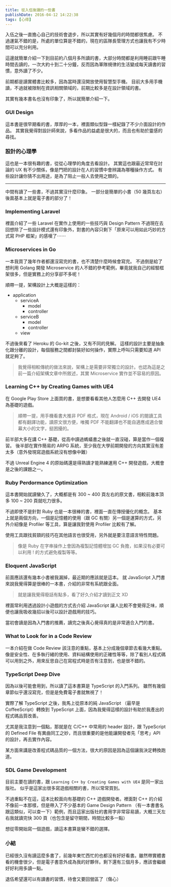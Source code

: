 ```yaml
---
title: 從入伍後讀的一些書
publishDate: 2016-04-12 14:22:38
tags: [心得]
---
```


入伍之後一直擔心自己的技術會退步，所以其實有好幾個月的時間都很焦慮。
不過運氣不錯的是，所處的單位算是不錯的，現在的區隊長管理方式也讓我有不少時間可以充分利用。

這邊就簡單介紹一下到目前約八個月多所讀的書，大部分時間都是利用睡前跟午睡時間去讀的，一次大約十到二十分鐘，反而因為軍隊規律的生活變成每天讀書的習慣，意外讀了不少。

<!--more-->

前期都是讀實體書比較多，因為當時還沒開放使用智慧型手機。
目前大多用手機讀，不過就被限制在資訊相關領域的，前期比較多是在設計領域的書。

其實有幾本書名也沒有印象了，所以就簡單介紹一下。

### GUI Design

這本書是很早期看的書，厚厚的一本，裡面類似型錄一樣紀錄了不少介面設計的作品。
其實我覺得對設計師來說，多看作品的益處是很大的，而且也有助於靈感的尋找。

### 設計的心理學

這也是一本很有趣的書，從從心理學的角度去看設計。
其實這也跟最近常常在討論的 UX 有不少關係，像是門把的設計在人的習慣中會辨識為哪種操作方式。
有些設計讓你猜不出用途，是為了阻止一般人去使用之類的。

---

中間有讀了一些書，不過其實沒什麼印象。
一部分是簡單的小書（50 幾頁左右）後面基本上就是電子書的部分了！

### Implementing Laravel

裡面介紹了一些 Laravel 在實作上使用的一些技巧與 Design Pattern 不過現在去回想除了一些設計模式還有印象外，對書的內容只剩下「原來可以用如此巧妙的方式寫 PHP 框架」的感嘆了⋯⋯

### Microservices in Go

一本我買了幾年作者都還沒寫完的書，也不清楚什麼時候會寫完。
不過倒是給了想利用 Golang 開發 Microservice 的人不錯的參考範例，畢竟就我自己的經驗框架很多，但是實務上的分享卻不多呢！

順帶一提，架構設計上大概是這樣的：

- application
	- serviceA
		- model
		- controller
	- serviceB
		- model
		- controller
	- view

不過後來看了 Heroku 的 Go-kit 之後，又有不同的見解。
這樣的設計主要是抽象化跟分離的設計，每個服務之間都封裝好如何操作，實際上呼叫只需要知道 API 就足夠了。

> 我覺得相較傳統的做法來說，架構上是需要非常獨立的設計。也認為這是之前一篇介紹架構文章中所敘述，其實 Microservice 實作並不容易的原因。

### Learning C++ by Creating Games with UE4

在 Google Play Store 上面買的書，是想要看看其他人怎麼用 C++ 去開發 UE4 為基礎的遊戲。
> 順帶一提，用手機看書大推非 PDF 格式，現在 Android / iOS 的閱讀工具都有翻譯功能，讀原文很方便，唯獨 PDF 不能翻譯也不能自適應成適合螢幕大小的文字，挺困擾的。

前半部大多在講 C++ 基礎，從高中讀過螞蟻書之後就一直沒碰，算是當作一個複習。
後半部在實作簡易的 ARPG 系統，至少我在大學前期開發的方向其實沒有差太多（意外發現寫遊戲系統沒有想像中難）

不過 Unreal Engine 4 的原始碼還是得熟讀才能熟練運用 C++ 開發遊戲，大概會是之後的課題之一。

### Ruby Perdormance Optimization

這本書開始就讀蠻久了，大概都是有 300 ~ 400 頁左右的原文書，相較前幾本頂多 100 ~ 200 頁就吃力很多。

不過即使不是針對 Ruby 也是一本很棒的書，裡面一直在傳授優化的概念。
基本上就是兩個方向，一個是記憶體的使用（跟 GC 有關）另一個是運算的方式，另外介紹像是 Profiler 等工具，算是讓我對使用 Profiler 比較有了解。

使用工具跟找貧頸的技巧在其他語言也很受用，另外就是要注意語言特性問題。

> 像是 Ruby 在字串操作上會因為複製記憶體增加 GC 負擔，如果沒有必要可以利用 ! 的方式避免複製等等。

### Eloquent JavaScript

前面應該還有幾本小書被我漏掉，最近期的應該就是這本。
就 JavaScript 入門書來說我覺得算是很棒的一本書，介紹的非常有系統跟全面。
> 就是讓我覺得廢話有點多，看了好久介紹才讀到正文 XD

裡面常利用透過設計小遊戲的方式去介紹 JavaScript 讓人比較不會覺得乏味，順便也讓我吸收幾招以後可以設計遊戲用的技巧。

當初會讀是因為入門書的推薦，讀完之後真心覺得真的是非常適合入門的書。

### What to Look for in a Code Review

一本介紹在做 Code Review 該注意的重點，基本上分成幾個章節去看幾大重點。
像是安全性、在多執行緒的使用、資料結構使用的正確性等等，除了看別人程式碼可以用到之外，用來反思自己在寫程式時是否有注意到，也是很不錯的。

### TypeScript Deep Dive

因為以後可能會用到，所以讀了這本書算是 TypeScript 的入門系列。
雖然有幾個章節似乎還沒寫完，但是是免費電子書就無視了！

實際了解 TypeScript 之後，我馬上從原本的純 JavaScript （最早是 CoffeeScript）轉換到 TypeScript 上面，因為我覺得這樣的設計有助於我產出的程式碼品質改善。

尤其是我注意到一個點，那就是在 C/C++ 中常用的 header 設計，跟 TypeScript 的 Defined File 有異曲同工之妙，而且很重要的是他能讓開發者先「思考」API 的設計，再去實作內容。

某方面來講是改善程式碼品質的一個方法，很大的原因是因為這個讓我決定轉換跑道。

### SDL Game Development

目前主要在讀的書，跟 `Learning C++ by Creating Games with UE4` 是同一家出版社。
似乎是這家出很多寫遊戲相關的書，所以常常買到。

不過重點不在這，這本比較面向有基礎的 C++ 遊戲開發者。裡面對 C++ 的介紹不像前一本那樣，但是帶入了不少基本的 Game Design Pattern （有一本書書名跟這類似，可以查一下）範例，而且這家出版社的書用字非常容易讀，大概三天左右我就讀完快 300 頁（也包含是留守期間，時間比較多一點）

想從零開始寫一個遊戲，讀這本書算是蠻不錯的選擇。

### 小結

已經很久沒有讀這麼多書了，前幾年東忙西忙的也都沒有好好看書。雖然帶實體書看的機會很少，但是電子書意外成為我的好夥伴。剩下還有三個月多，應該會繼續好好利用多讀一點。

退伍希望還可以有讀書的習慣，待會又要回營區了（傷心）
